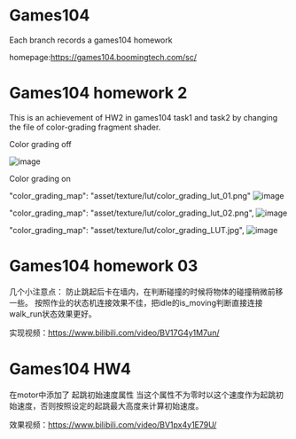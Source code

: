 # Games104
Each branch records a games104 homework

homepage:https://games104.boomingtech.com/sc/

# Games104 homework 2

This is an achievement of HW2 in games104 task1 and task2 by changing the file of color-grading fragment shader.

Color grading off

 ![image](https://user-images.githubusercontent.com/84280032/215300486-53e8f765-eaeb-4c1e-8724-6bbdf2aa7241.png)
 
Color grading on

"color_grading_map": "asset/texture/lut/color_grading_lut_01.png"
 ![image](https://user-images.githubusercontent.com/84280032/215300489-dfee8cb5-a24b-4743-90eb-b9580ec9d041.png)

"color_grading_map": "asset/texture/lut/color_grading_lut_02.png",
![image](https://user-images.githubusercontent.com/84280032/215300498-fb4051a0-d5b4-49f2-a225-2f07b163b6c0.png)

"color_grading_map": "asset/texture/lut/color_grading_LUT.jpg",
![image](https://user-images.githubusercontent.com/84280032/215300504-58114f73-d2f7-4a79-aef7-bf518315aa07.png)

# Games104 homework 03

几个小注意点：
防止跳起后卡在墙内，在判断碰撞的时候将物体的碰撞稍微前移一些。
按照作业的状态机连接效果不佳，把idle的is_moving判断直接连接walk_run状态效果更好。

实现视频：https://www.bilibili.com/video/BV17G4y1M7un/

# Games104 HW4

在motor中添加了 起跳初始速度属性 当这个属性不为零时以这个速度作为起跳初始速度，否则按照设定的起跳最大高度来计算初始速度。

效果视频：https://www.bilibili.com/video/BV1px4y1E79U/
